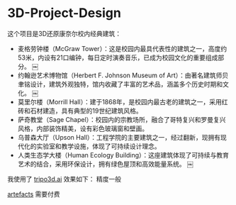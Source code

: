 # 3D-Project-Design

这个项目是3D还原康奈尔校内经典建筑：

- 麦格劳钟楼（McGraw Tower）：这是校园内最具代表性的建筑之一，高度约53米，内设有21口编钟，每日定时演奏音乐，已成为校园文化的重要组成部分。 ￼
- 约翰逊艺术博物馆（Herbert F. Johnson Museum of Art）：由著名建筑师贝聿铭设计，建筑外观独特，馆内收藏了丰富的艺术品，涵盖多个历史时期和文化。  ￼
- 莫里尔楼（Morrill Hall）：建于1868年，是校园内最古老的建筑之一，采用红砖和石材建造，具有典型的19世纪建筑风格。
- 萨奇教堂（Sage Chapel）：校园内的宗教场所，融合了哥特复兴和罗曼复兴风格，内部装饰精美，设有彩色玻璃窗和壁画。
- 乌普森大厅（Upson Hall）：工程学院的主要建筑之一，经过翻新，现拥有现代化的实验室和教学设施，体现了可持续设计理念。
- 人类生态学大楼（Human Ecology Building）：这座建筑体现了可持续与教育艺术的结合，采用环保设计，拥有绿色屋顶和高效能量系统。  ￼


我使用了 [tripo3d.ai](https://www.tripo3d.ai/app/)
效果如下：
精度一般


[artefacts](https://app.artefacts.ai/starter/workflows) 需要付费

